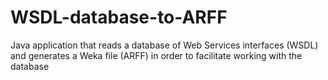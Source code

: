 # WSDL-database-to-ARFF
Java application that reads a database of Web Services interfaces (WSDL) and generates a Weka file (ARFF) in order to facilitate working with the database

